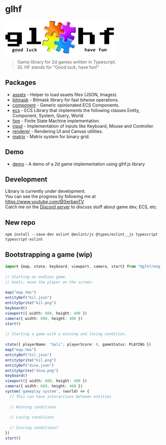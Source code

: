 glhf
====

![glhf.js](./docs/logo.png)

> Game library for 2d games written in Typescript. \
> GL HF stands for "Good luck, have fun!"


## Packages

* [assets](./packages/assets) - Helper to load assets files (JSON, Images).
* [bitmask](./packages/bitmask) - Bitmask library for fast bitwise operations.
* [component](./packages/component) - Generic opinionated ECS Components.
* [ecs](./packages/ecs) - ECS Library that implements the following classes Entity, Component, System, Query, World
* [fsm](./packages/fsm) - Finite State Machine implementation.
* [input](./packages/input) - Implementation of inputs like Keyboard, Mouse and Controller.
* [renderer](./packages/renderer) - Rendering UI and Canvas utilities.
* [matrix](./packages/matrix) - Matrix system for binary grid.

## Demo

* [demo](./packages/demo) - A demo of a 2d game implementation using glhf.js library

## Development

Library is currently under development. \
You can see the progress by following me at https://www.youtube.com/@SerbanTV \
Catch me on the [Discord server](https://discord.gg/Vur9NaF) to discuss stuff about game dev, ECS, etc.

## New repo

```
npm install --save-dev eslint @eslint/js @types/eslint__js typescript typescript-eslint
```

## Bootstrapping a game (wip)

```ts
import {map, state, keyboard, viewport, camera, start} from "@glhf/engine";

// Starting an endless game.
// Goals, move the player on the screen.

map("map.tmx")
entityDef("kil.json")
entitySprite("kil.png")
keyboard()
viewport({ width: 600, height: 400 })
camera({ width: 600, height: 400 })
start()

// Starting a game with a winning and losing condition.

state({ playerName: "Gali", playerScore: 0, gameStatus: PLAYING })
map("map.tmx")
entityDef("kil.json")
entitySprite("kil.png")
entityDef("dino.json")
entitySprite("dino.png")
keyboard()
viewport({ width: 600, height: 400 })
camera({ width: 600, height: 400 })
system('gameplay system', (world) => {
  // This can have interactions between entities
  
  // Winning conditions
  
  // Losing conditions
  
  // Scoring conditions?
})
start()
```
